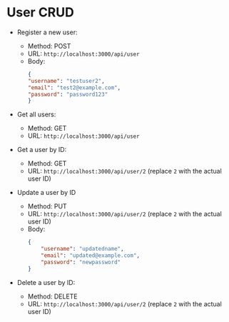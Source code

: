 # User CRUD
- Register a new user:
    - Method: POST
    - URL: `http://localhost:3000/api/user`
    - Body:
        ```json
        {
        "username": "testuser2",
        "email": "test2@example.com",
        "password": "password123"
        }
        ```
- Get all users:
    - Method: GET
    - URL: `http://localhost:3000/api/user`

- Get a user by ID:
    - Method: GET
    - URL: `http://localhost:3000/api/user/2` (replace `2` with the actual user ID)

- Update a user by ID
    - Method: PUT
    - URL: `http://localhost:3000/api/user/2` (replace `2` with the actual user ID)
    - Body:
        ```json
        {
            "username": "updatedname",
            "email": "updated@example.com",
            "password": "newpassword"
        }
        ```
- Delete a user by ID:
    - Method: DELETE
    - URL: `http://localhost:3000/api/user/2` (replace `2` with the actual user ID)